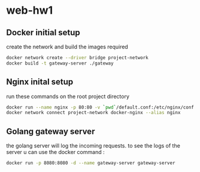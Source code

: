 # web-hw1
## Docker initial setup
create the network and build the images required
```bash
docker network create --driver bridge project-network
docker build -t gateway-server ./gateway
```
## Nginx inital setup 
run these commands on the root project directory
```bash
docker run --name nginx -p 80:80 -v `pwd`/default.conf:/etc/nginx/conf.d/default.conf -d nginx
docker network connect project-network docker-nginx --alias nginx
```

## Golang gateway server
the golang server will log the incoming requests.
to see the logs of the server u can use the docker command :
```bash
docker run -p 8080:8080 -d --name gateway-server gateway-server
```